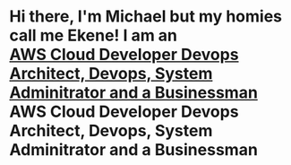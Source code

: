 <h1>Hi there, I'm Michael but my homies call me Ekene! I am an <br/><a href="https://github.com/MichaelEkene"> AWS Cloud Developer Devops  Architect, Devops, System Adminitrator and a Businessman</a>  AWS Cloud Developer Devops  Architect, Devops, System Adminitrator and a Businessman 
 </h1>

<!--
**MichaelEkene/MichaelEkene** is a ✨ _special_ ✨ repository because its `README.md` (this file) appears on your GitHub profile.

Here are some ideas to get you started:

- 🔭 I’m currently working on ...
- 🌱 I’m currently learning ...
- 👯 I’m looking to collaborate on ...
- 🤔 I’m looking for help with ...
- 💬 Ask me about ...
- 📫 How to reach me: ...
- 😄 Pronouns: ...
- ⚡ Fun fact: ...
-->
